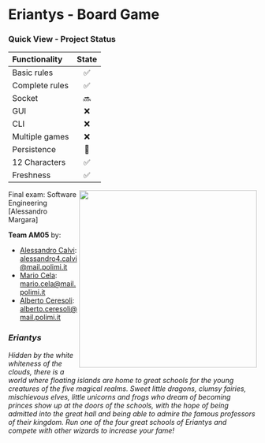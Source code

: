 # Eriantys - Board Game 

### Quick View - Project Status  
 
| Functionality    |                       State                        |
|:-----------------|:--------------------------------------------------:|
| Basic rules      | ✅ |
| Complete rules   | ✅ |
| Socket           | 🔜 |
| GUI              | ❌ |
| CLI              | ❌ |
| Multiple games   | ❌ |
| Persistence      | 💭 |
| 12 Characters    | ✅ |  
| Freshness         | ✅ |


<img src="https://www.craniocreations.it/wp-content/uploads/2021/06/Eriantys_scatola3Dombra.png" width=360px height=360 px align="right" />  

Final exam: Software Engineering [Alessandro Margara]  
  
**Team AM05** by:    
* [Alessandro Calvi](https://github.com/alecalvi00): alessandro4.calvi@mail.polimi.it  
* [Mario Cela](https://github.com/MarioCela): mario.cela@mail.polimi.it  
* [Alberto Ceresoli](https://github.com/AlbertoCeresoli): alberto.ceresoli@mail.polimi.it  

### *Eriantys*  
*Hidden by the white whiteness of the clouds, there is a world where floating islands are home to great schools for the young creatures of the five magical realms. Sweet little dragons, clumsy fairies, mischievous elves, little unicorns and frogs who dream of becoming princes show up at the doors of the schools, with the hope of being admitted into the great hall and being able to admire the famous professors of their kingdom. Run one of the four great schools of Eriantys and compete with other wizards to increase your fame!*

